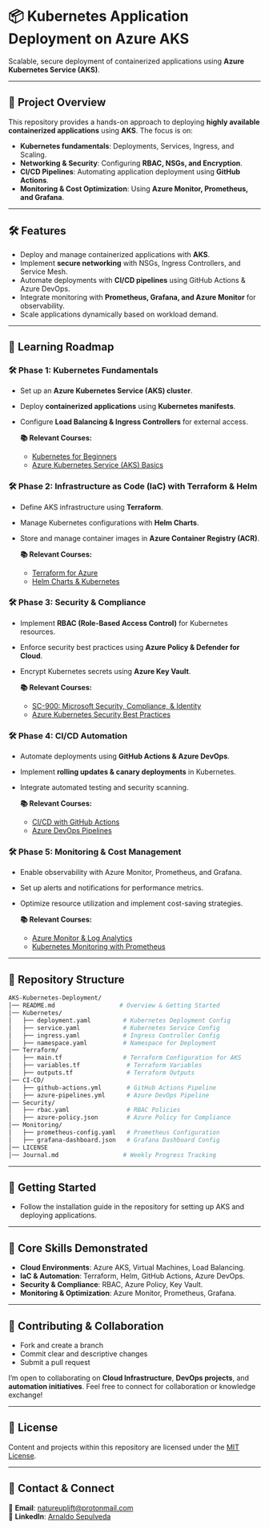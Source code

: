 # 📦 Kubernetes Application Deployment on Azure AKS

Scalable, secure deployment of containerized applications using **Azure Kubernetes Service (AKS)**.

---

## 📖 Project Overview

This repository provides a hands-on approach to deploying **highly available containerized applications** using **AKS**. The focus is on:
*   **Kubernetes fundamentals**: Deployments, Services, Ingress, and Scaling.
*   **Networking & Security**: Configuring **RBAC, NSGs, and Encryption**.
*   **CI/CD Pipelines**: Automating application deployment using **GitHub Actions**.
*   **Monitoring & Cost Optimization**: Using **Azure Monitor, Prometheus, and Grafana**.

---

## 🛠️ Features

*   Deploy and manage containerized applications with **AKS**.
*   Implement **secure networking** with NSGs, Ingress Controllers, and Service Mesh.
*   Automate deployments with **CI/CD pipelines** using GitHub Actions & Azure DevOps.
*   Integrate monitoring with **Prometheus, Grafana, and Azure Monitor** for observability.
*   Scale applications dynamically based on workload demand.

---

## 📖 Learning Roadmap

### 🛠️ **Phase 1: Kubernetes Fundamentals**

*   Set up an **Azure Kubernetes Service (AKS) cluster**.
*   Deploy **containerized applications** using **Kubernetes manifests**.
*   Configure **Load Balancing & Ingress Controllers** for external access.

    **📚 Relevant Courses:**
    *   [Kubernetes for Beginners](https://www.udemy.com/course/kubernetes-masterclass-for-beginners/)
    *   [Azure Kubernetes Service (AKS) Basics](https://learn.microsoft.com/en-us/azure/aks/)

### 🛠️ **Phase 2: Infrastructure as Code (IaC) with Terraform & Helm**

*   Define AKS infrastructure using **Terraform**.
*   Manage Kubernetes configurations with **Helm Charts**.
*   Store and manage container images in **Azure Container Registry (ACR)**.

    **📚 Relevant Courses:**
    *   [Terraform for Azure](https://www.udemy.com/course/terraform-on-azure-services/)
    *   [Helm Charts & Kubernetes](https://www.udemy.com/course/definitive-helm-course-beginner-master/)

### 🛠️ **Phase 3: Security & Compliance**

*   Implement **RBAC (Role-Based Access Control)** for Kubernetes resources.
*   Enforce security best practices using **Azure Policy & Defender for Cloud**.
*   Encrypt Kubernetes secrets using **Azure Key Vault**.

    **📚 Relevant Courses:**
    *   [SC-900: Microsoft Security, Compliance, & Identity](https://www.udemy.com/course/sc-900-microsoft-security-compliance-identity-with-sims)
    *   [Azure Kubernetes Security Best Practices](https://learn.microsoft.com/en-us/azure/aks/security-best-practices)

### 🛠️ **Phase 4: CI/CD Automation**

*   Automate deployments using **GitHub Actions & Azure DevOps**.
*   Implement **rolling updates & canary deployments** in Kubernetes.
*   Integrate automated testing and security scanning.

    **📚 Relevant Courses:**
    *   [CI/CD with GitHub Actions](https://www.udemy.com/course/learn-github-actions-ci-cd-devops-pipelines/)
    *   [Azure DevOps Pipelines](https://learn.microsoft.com/en-us/azure/devops/pipelines/?view=azure-devops)

### 🛠️ **Phase 5: Monitoring & Cost Management**

*   Enable observability with Azure Monitor, Prometheus, and Grafana.
*   Set up alerts and notifications for performance metrics.
*   Optimize resource utilization and implement cost-saving strategies.

    **📚 Relevant Courses:**
    *   [Azure Monitor & Log Analytics](https://learn.microsoft.com/en-us/azure/azure-monitor/)
    *   [Kubernetes Monitoring with Prometheus](https://devopscube.com/setup-prometheus-monitoring-on-kubernetes/)

---

## 📂 Repository Structure

```bash
AKS-Kubernetes-Deployment/
│── README.md                  # Overview & Getting Started
│── Kubernetes/
│   ├── deployment.yaml         # Kubernetes Deployment Config
│   ├── service.yaml            # Kubernetes Service Config
│   ├── ingress.yaml            # Ingress Controller Config
│   ├── namespace.yaml          # Namespace for Deployment
│── Terraform/
│   ├── main.tf                 # Terraform Configuration for AKS
│   ├── variables.tf             # Terraform Variables
│   ├── outputs.tf               # Terraform Outputs
│── CI-CD/
│   ├── github-actions.yml       # GitHub Actions Pipeline
│   ├── azure-pipelines.yml      # Azure DevOps Pipeline
│── Security/
│   ├── rbac.yaml                # RBAC Policies
│   ├── azure-policy.json        # Azure Policy for Compliance
│── Monitoring/
│   ├── prometheus-config.yaml   # Prometheus Configuration
│   ├── grafana-dashboard.json   # Grafana Dashboard Config
│── LICENSE
│── Journal.md                  # Weekly Progress Tracking
```

---

## 📌 Getting Started

*   Follow the installation guide in the repository for setting up AKS and deploying applications.

---

## 🌟 Core Skills Demonstrated

*   **Cloud Environments**: Azure AKS, Virtual Machines, Load Balancing.
*   **IaC & Automation**: Terraform, Helm, GitHub Actions, Azure DevOps.
*   **Security & Compliance**: RBAC, Azure Policy, Key Vault.
*   **Monitoring & Optimization**: Azure Monitor, Prometheus, Grafana.

---

## 🤝 Contributing & Collaboration

*   Fork and create a branch
*   Commit clear and descriptive changes
*   Submit a pull request

I’m open to collaborating on **Cloud Infrastructure**, **DevOps projects**, and **automation initiatives**. Feel free to connect for collaboration or knowledge exchange!

---

## 📜 License

Content and projects within this repository are licensed under the [MIT License](LICENSE).

---

## 📧 Contact & Connect

📩 **Email**: [natureuplift@protonmail.com](mailto:natureuplift@protonmail.com)  
🔗 **LinkedIn**: [Arnaldo Sepulveda](https://www.linkedin.com/in/arnaldo-sepulveda)